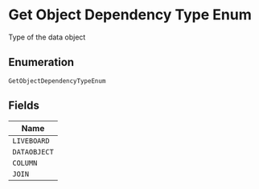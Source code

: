 
# Get Object Dependency Type Enum

Type of the data object

## Enumeration

`GetObjectDependencyTypeEnum`

## Fields

| Name |
|  --- |
| `LIVEBOARD` |
| `DATAOBJECT` |
| `COLUMN` |
| `JOIN` |

